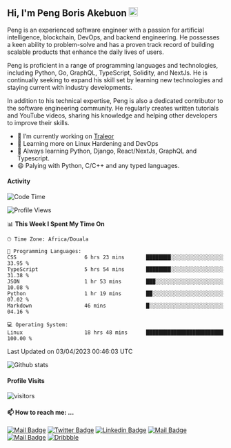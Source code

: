  ## Hi, I'm Peng Boris Akebuon <img src="https://user-images.githubusercontent.com/1303154/88677602-1635ba80-d120-11ea-84d8-d263ba5fc3c0.gif" width="21px" height="21px" alt="hi">

Peng is an experienced software engineer with a passion for artificial intelligence, blockchain, DevOps, and backend engineering. He possesses a keen ability to problem-solve and has a proven track record of building scalable products that enhance the daily lives of users.

Peng is proficient in a range of programming languages and technologies, including Python, Go, GraphQL, TypeScript, Solidity, and NextJs. He is continually seeking to expand his skill set by learning new technologies and staying current with industry developments.

In addition to his technical expertise, Peng is also a dedicated contributor to the software engineering community. He regularly creates written tutorials and YouTube videos, sharing his knowledge and helping other developers to improve their skills.

- 🔭 I’m currently working on [Traleor](https://traleor.com/)
- 📒 Learning more on Linux Hardening and DevOps
- 🌱 Always learning Python, Django, React/NextJs, GraphQL and Typescript.
- 😄 Palying with Python, C/C++ and any typed languages.

#### Activity
<!--START_SECTION:waka-->
![Code Time](http://img.shields.io/badge/Code%20Time-2%2C879%20hrs%2046%20mins-blue)

![Profile Views](http://img.shields.io/badge/Profile%20Views-0-blue)

📊 **This Week I Spent My Time On** 

```text
🕑︎ Time Zone: Africa/Douala

💬 Programming Languages: 
CSS                      6 hrs 23 mins       ████████░░░░░░░░░░░░░░░░░   33.95 % 
TypeScript               5 hrs 54 mins       ████████░░░░░░░░░░░░░░░░░   31.38 % 
JSON                     1 hr 53 mins        ███░░░░░░░░░░░░░░░░░░░░░░   10.08 % 
Python                   1 hr 19 mins        ██░░░░░░░░░░░░░░░░░░░░░░░   07.02 % 
Markdown                 46 mins             █░░░░░░░░░░░░░░░░░░░░░░░░   04.16 % 

💻 Operating System: 
Linux                    18 hrs 48 mins      █████████████████████████   100.00 % 
```


 Last Updated on 03/04/2023 00:46:03 UTC
<!--END_SECTION:waka-->


![Github stats](https://github-readme-stats.vercel.app/api?username=itzomen&theme=vue&show_icons=true&count_private=true)
 
 #### Profile Visits 

![visitors](https://visitor-badge.glitch.me/badge?page_id=itzomen)

#### 📫 How to reach me: ...

[![Mail Badge](https://img.shields.io/badge/-itzomen-c0392b?style=flat&labelColor=c0392b&logo=gmail&logoColor=white)](mailto:peng.akebuon2468@gmail.com)
[![Twitter Badge](https://img.shields.io/badge/-@itz_omen-1ca0f1?style=flat&labelColor=1ca0f1&logo=twitter&logoColor=white&link=https://twitter.com/itz_omen)](https://twitter.com/itz_omen/) [![Linkedin Badge](https://img.shields.io/badge/-Peng_Boris_Akebuon-0e76a8?style=flat&labelColor=0e76a8&logo=linkedin&logoColor=white)](https://www.linkedin.com/in/peng-boris-akebuon/)
 [![Mail Badge](https://img.shields.io/badge/-Academy_Omen-e74c3c?style=flat&labelColor=e74c3c&logo=youtube&logoColor=white)](https://www.youtube.com/c/AcademyOmen/)  [![Mail Badge](https://img.shields.io/badge/-@itz_an_omen-5851DB?style=flat&labelColor=5851DB&logo=instagram&logoColor=white)](https://instagram.com/itz_an_omen)  [![Dribbble](https://img.shields.io/badge/-itzomen-ea4c89?style=flat&label&logo=dribbble&logoColor=white)](https://dribbble.com/itzomen)

